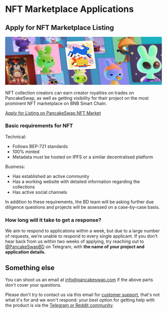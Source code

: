# NFT Marketplace Applications

## Apply for NFT Marketplace Listing

![](../.gitbook/assets/nft-masthead.png)

NFT collection creators can earn creator royalties on trades on PancakeSwap, as well as getting visibility for their project on the most prominent NFT marketplace on BNB Smart Chain.

[Apply for Listing on PancakeSwap NFT Market](https://docs.google.com/forms/d/e/1FAIpQLSdLjOEiJT4s8No2QT2TKknuUSlVMndARFgng4MDJMsoFQjR-A/viewform)

### **Basic requirements for NFT**

Technical:

* Follows BEP-721 standards
* 100% minted
* Metadata must be hosted on IPFS or a similar decentralised platform

Business:

* Has established an active community
* Has a working website with detailed information regarding the collections
* Has active social channels

In addition to these requirements, the BD team will be asking further due diligence questions and projects will be assessed on a case-by-case basis.

### How long will it take to get a response?

We aim to respond to applications within a week, but due to a large number of requests, we’re unable to respond to every single applicant. If you don’t hear back from us within two weeks of applying, try reaching out to [@PancakeSwapBD](https://t.me/PancakeSwapBD) on Telegram, with **the name of your project and application details.**

## Something else

You can shoot us an email at info@pancakeswap.com if the above parts don't cover your questions.

Please don't try to contact us via this email for [customer support](customer-support.md), that's not what it's for and we won't respond: your best option for getting help with the product is via the [Telegram or Reddit community](telegram.md).
